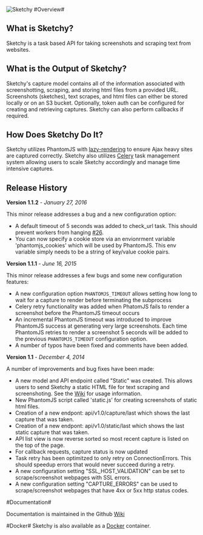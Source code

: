 ![Sketchy](http://i.imgur.com/WvGJ8Ri.jpg)
#Overview#
## What is Sketchy?

Sketchy is a task based API for taking screenshots and scraping text from websites.

## What is the Output of Sketchy?

Sketchy's capture model contains all of the information associated with screenshotting, scraping, and storing html files from a provided URL. Screenshots (sketches), text scrapes, and html files can either be stored locally or on an S3 bucket. Optionally, token auth can be configured for creating and retrieving captures. Sketchy can also perform callbacks if required.

## How Does Sketchy Do It?

Sketchy utilizes PhantomJS with [lazy-rendering](https://github.com/kimmobrunfeldt/url-to-image) to ensure Ajax heavy sites are captured correctly. Sketchy also utilizes [Celery](http://www.celeryproject.org/) task management system allowing users to scale Sketchy accordingly and manage time intensive captures.

## Release History ##

**Version 1.1.2** - *January 27, 2016*

This minor release addresses a bug and a new configuration option:

- A default timeout of 5 seconds was added to check_url task.  This should prevent workers from hanging [#26](https://github.com/Netflix/sketchy/issues/26).
- You can now specify a cookie store via an envionrment variable 'phantomjs_cookies' which will be used by PhantomJS.  This env variable simply needs to be a string of key/value cookie pairs.

**Version 1.1.1** - *June 16, 2015*

This minor release addresses a few bugs and some new configuration features:

- A new configuration option `PHANTOMJS_TIMEOUT` allows setting how long to wait for a capture to render before terminating the subprocess
- Celery retry functionality was added when PhatomJS fails to render a screenshot before the PhantomJS timeout occurs
- An incremental PhantomJS timeout was introduced to improve PhantomJS success at generating very large screenshots.  Each time PhantomJS retries to render a screenshot 5 seconds will be added to the previous `PHANTOMJS_TIMEOUT` configuration option.
- A number of typos have been fixed and comments have been added.

**Version 1.1** - *December 4, 2014*

A number of improvements and bug fixes have been made:

- A new model and API endpoint called "Static" was created.  This allows users to send Sketchy a static HTML file for text scraping and screenshoting.  See the [Wiki](https://github.com/Netflix/Sketchy/wiki) for usage information.
- New PhantomJS script called 'static.js' for creating screenshots of static html files.
- Creation of a new endpont: api/v1.0/capture/last which shows the last capture that was taken.
- Creation of a new endpont: api/v1.0/static/last which shows the last static capture that was taken.
- API list view is now reverse sorted so most recent capture is listed on the top of the page.
- For callback requests, capture status is now updated
- Task retry has been optimitzed to only retry on ConnectionErrors.  This should speedup errors that would never succeed during a retry.
- A new configuration setting "SSL\_HOST\_VALIDATION" can be set to scrape/screenshot webpages with SSL errors.
- A new configuration setting "CAPTURE_ERRORS" can be used to scrape/screenshot webpages that have 4xx or 5xx http status codes.

#Documentation#

Documentation is maintained in the Github [Wiki](https://github.com/Netflix/Sketchy/wiki)

#Docker#
Sketchy is also available as a [Docker](https://github.com/sbehrens/docker_sketchy) container.
